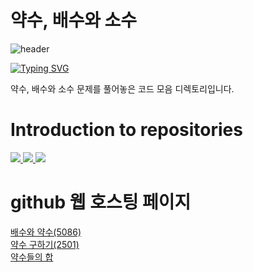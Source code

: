 # 약수, 배수와 소수

![header](https://capsule-render.vercel.app/api?type=egg&color=gradient&height=300&section=header&text=welcome%2&fontSize=50&desc=약수,%20배수와%20소수%20문제)

[![Typing SVG](https://readme-typing-svg.demolab.com?font=Fira+Code&pause=1000&color=93BDF7&background=203AFF00&random=false&width=435&lines=My+name+is+kimganghyeon)](https://git.io/typing-svg)

약수, 배수와 소수 문제를 풀어놓은 코드 모음 디렉토리입니다.


# Introduction to repositories

  <a href="https://www.acmicpc.net/problem/5086">
      <img src ="https://github.com/do04200611/Baekjoon/assets/74278578/0ef42981-c0c1-41cf-871d-096ff62f7626">
  </a>
<a href="https://www.acmicpc.net/problem/2501">
  <img src="https://github.com/do04200611/Baekjoon/assets/74278578/b0d3fd0e-9ed6-4c10-b608-b99ebd0e43a7"> 
</a>

 <a href="https://www.acmicpc.net/problem/9506">
      <img src ="https://github.com/do04200611/Baekjoon/assets/74278578/15365a83-1f42-45d2-8a98-5ccbf131f758">
  </a>

# github 웹 호스팅 페이지

<a href="https://do04200611.github.io/Baekjoon/%EC%95%BD%EC%88%98,%20%EB%B0%B0%EC%88%98%EC%99%80%20%EC%86%8C%EC%88%98/%EB%B0%B0%EC%88%98%EC%99%80%20%EC%95%BD%EC%88%98/index.html">배수와 약수(5086)</a><br>
<a href="https://do04200611.github.io/Baekjoon/%EC%95%BD%EC%88%98,%20%EB%B0%B0%EC%88%98%EC%99%80%20%EC%86%8C%EC%88%98/%EC%95%BD%EC%88%98%20%EA%B5%AC%ED%95%98%EA%B8%B0(2501)/index.html">약수 구하기(2501)</a><br>
<a href="https://do04200611.github.io/Baekjoon/%EC%95%BD%EC%88%98,%20%EB%B0%B0%EC%88%98%EC%99%80%20%EC%86%8C%EC%88%98/%EC%95%BD%EC%88%98%EB%93%A4%EC%9D%98%20%ED%95%A9/index.html">약수들의 합</a><br>

